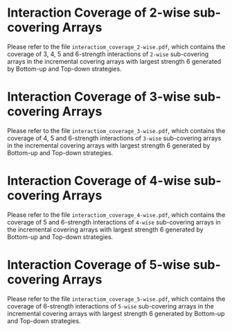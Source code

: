 # Interaction Coverage of 2-wise sub-covering Arrays  
Please refer to the file `interactiom_coverage_2-wise.pdf`, which contains the coverage of 3, 4, 5 and 6-strength interactions of `2-wise` sub-covering arrays in the incremental covering arrays with largest strength 6 generated by Bottom-up and Top-down strategies.

# Interaction Coverage of 3-wise sub-covering Arrays 
Please refer to the file `interactiom_coverage_3-wise.pdf`, which contains the coverage of 4, 5 and 6-strength interactions of `3-wise` sub-covering arrays in the incremental covering arrays with largest strength 6 generated by Bottom-up and Top-down strategies.

# Interaction Coverage of 4-wise sub-covering Arrays 
Please refer to the file `interactiom_coverage_4-wise.pdf`, which contains the coverage of 5 and 6-strength interactions of `4-wise` sub-covering arrays in the incremental covering arrays with largest strength 6 generated by Bottom-up and Top-down strategies.

# Interaction Coverage of 5-wise sub-covering Arrays 
Please refer to the file `interactiom_coverage_5-wise.pdf`, which contains the coverage of 6-strength interactions of `5-wise` sub-covering arrays in the incremental covering arrays with largest strength 6 generated by Bottom-up and Top-down strategies.
